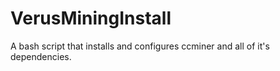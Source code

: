 # VerusMiningInstall
A bash script that installs and configures ccminer and all of it's dependencies.
